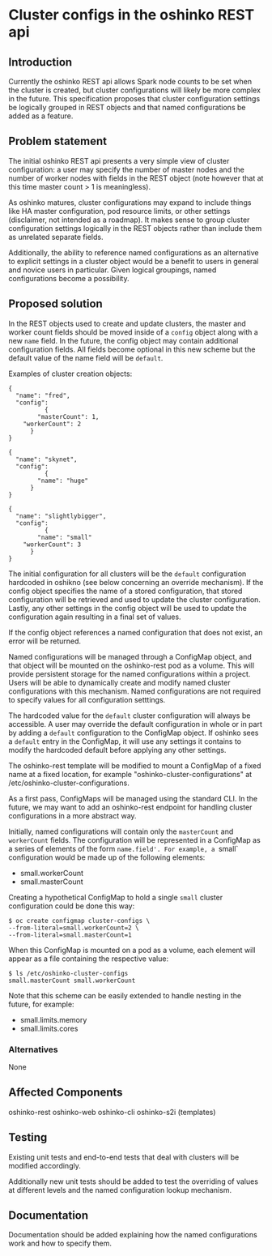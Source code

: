 # Cluster configs in the oshinko REST api

## Introduction

Currently the oshinko REST api allows Spark node counts
to be set when the cluster is created, but cluster
configurations will likely be more complex in the future.
This specification proposes that cluster configuration
settings be logically grouped in REST objects and that
named configurations be added as a feature.

## Problem statement

The initial oshinko REST api presents a very simple view of
cluster configuration: a user may specify the number of master
nodes and the number of worker nodes with fields in the REST
object (note however that at this time master count > 1 is meaningless).

As oshinko matures, cluster configurations may expand
to include things like HA master configuration, pod resource
limits, or other settings (disclaimer, not intended as a roadmap).
It makes sense to group cluster configuration settings logically
in the REST objects rather than include them as unrelated separate
fields.

Additionally, the ability to reference named configurations
as an alternative to explicit settings in a cluster object
would be a benefit to users in general and novice users in
particular. Given logical groupings, named configurations
become a possibility.

## Proposed solution

In the REST objects used to create and update clusters,
the master and worker count fields should be moved inside
of a `config` object along with a new `name` field.
In the future, the config object may contain additional
configuration fields. All fields become optional in this
new scheme but the default value of the name field will
be `default`.

Examples of cluster creation objects:

    {
      "name": "fred",
      "config":
              {
	        "masterCount": 1,
		"workerCount": 2
	      }
    }

    {
      "name": "skynet",
      "config":
              {
	        "name": "huge"
	      }
    }

    {
      "name": "slightlybigger",
      "config":
              {
	        "name": "small"
		"workerCount": 3
	      }
    }

The initial configuration for all clusters will
be the `default` configuration hardcoded in
oshikno (see below concerning an override mechanism).
If the config object specifies the name of a stored
configuration, that stored configuration
will be retrieved and used to update the cluster
configuration. Lastly, any other settings in the
config object will be used to update the configuration
again resulting in a final set of values.

If the config object references a named configuration
that does not exist, an error will be returned.

Named configurations will be managed through a ConfigMap
object, and that object will be mounted on the oshinko-rest
pod as a volume. This will provide persistent storage
for the named configurations within a project. Users
will be able to dynamically create and modify named
cluster configurations with this mechanism. Named
configurations are not required to specify values for
all configuration setttings.

The hardcoded value for the `default` cluster configuration
will always be accessible. A user may override the default
configuration in whole or in part by adding a `default`
configuration to the ConfigMap object. If oshinko sees
a `default` entry in the ConfigMap, it will use any
settings it contains to modify the hardcoded default
before applying any other settings.

The oshinko-rest template will be modified to mount
a ConfigMap of a fixed name at a fixed location,
for example "oshinko-cluster-configurations" at
/etc/oshinko-cluster-configurations.

As a first pass, ConfigMaps will be managed using
the standard CLI. In the future, we may want to
add an oshinko-rest endpoint for handling
cluster configurations in a more abstract way.

Initially, named configurations will contain only
the `masterCount` and `workerCount` fields. The
configuration will be represented in a ConfigMap
as a series of elements of the form `name.field'.
For example, a `small` configuration would be made
up of the following elements:

* small.workerCount
* small.masterCount

Creating a hypothetical ConfigMap to hold a single
`small` cluster configuration could be done this way:

    $ oc create configmap cluster-configs \
    --from-literal=small.workerCount=2 \
    --from-literal=small.masterCount=1

When this ConfigMap is mounted on a pod as a
volume, each element will appear as a file containing
the respective value:

    $ ls /etc/oshinko-cluster-configs
    small.masterCount small.workerCount

Note that this scheme can be easily extended to
handle nesting in the future, for example:

* small.limits.memory
* small.limits.cores

### Alternatives

None

## Affected Components

oshinko-rest
oshinko-web
oshinko-cli
oshinko-s2i (templates)

## Testing

Existing unit tests and end-to-end tests that deal with clusters
will be modified accordingly.

Additionally new unit tests should be added to test
the overriding of values at different levels and
the named configuration lookup mechanism.

## Documentation

Documentation should be added explaining how the named
configurations work and how to specify them.
